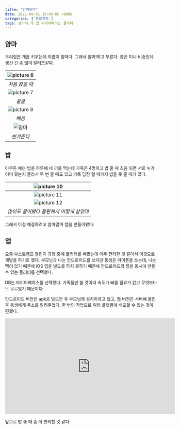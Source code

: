 ```yaml
---
title: "얌마맘마"
date: 2021-08-01 19:06:00 +0900
categories: ['프로젝트']
tags: 강아지 개 앱 파이어베이스 플러터
---
```

## 얌마
우리집은 개를 키우는데 이름이 얌마다. 그래서 얌마!하고 부른다. 종은 미니 비숑인데 생긴 건 좀 많이 말티즈같다.

| ![picture 6](https://i.imgur.com/H02EDG7.png) |
|:--:|
| *처음 왔을 때* |
| ![picture 7](https://i.imgur.com/swoLlE8.png) |
| *쿨쿨* |
| ![picture 8](https://i.imgur.com/IVcAtYw.png) |
 *빼꼼* |
| <image src="/images/yamma.gif" alt="얌마" /> |
| *반겨준다* |

## 밥
아무튼 얘는 밥을 하루에 네 끼를 먹는데 가족은 4명이고 밥 줄 때 즈음 되면 서로 누가 이미 줬는지 몰라서 두 번 줄 때도 있고 카톡 답장 할 때까지 밥을 못 줄 때가 많다.

| ![picture 10](https://i.imgur.com/NphMzp7.png) |
|:--:|
| ![picture 11](https://i.imgur.com/coTTzbx.png) |
| ![picture 12](https://i.imgur.com/08jTBdK.png) |
| *많이도 물어봤다 불편해서 어떻게 살았대* |

그래서 이걸 해결하려고 얌마맘마 앱을 만들어봤다.

## 앱

요즘 부스트캠프 챌린지 과정 중에 플러터를 써봤는데 아주 편리한 것 같아서 이것으로 개발을 하기로 했다. 부모님과 나는 안드로이드를 쓰지만 동생은 아이폰을 쓰는데, 나는 맥이 없기 때문에 iOS 앱을 빌드를 하지 못하기 때문에 안드로이드와 웹을 동시에 만들 수 있는 플러터를 선택했다.

DB는 파이어베이스를 선택했다. 가족들만 쓸 것이라 속도가 빠를 필요가 없고 무엇보다도 무료였기 때문이다.

안드로이드 버전은 apk로 빌드한 후 부모님께 설치하라고 했고, 웹 버전은 서버에 올린 후 동생에게 주소를 알려주었다. 한 번의 작업으로 여러 플랫폼에 배포할 수 있는 것이 편했다.

<iframe width="560" height="315" src="https://www.youtube.com/embed/M2JcRcGNjZo" title="YouTube video player" frameborder="0" allow="accelerometer; autoplay; clipboard-write; encrypted-media; gyroscope; picture-in-picture" allowfullscreen></iframe>

앞으로 밥 줄 때 좀 더 편리할 것 같다.